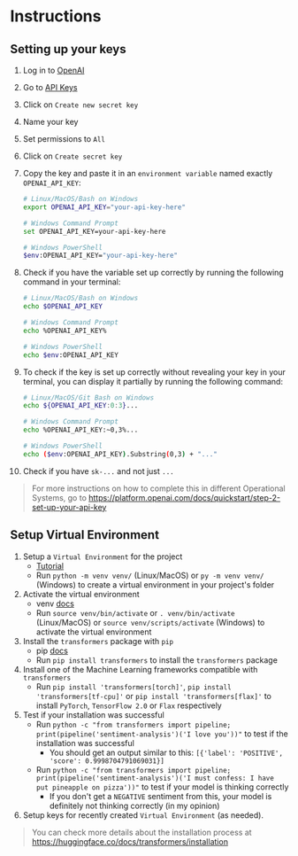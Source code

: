 # Instructions

## Setting up your keys

1. Log in to [OpenAI](https://platform.openai.com/)
2. Go to [API Keys](https://platform.openai.com/api-keys)
3. Click on `Create new secret key`
4. Name your key
5. Set permissions to `All`
6. Click on `Create secret key`
7. Copy the key and paste it in an `environment variable` named exactly `OPENAI_API_KEY`:

    ```bash
    # Linux/MacOS/Bash on Windows
    export OPENAI_API_KEY="your-api-key-here"
    ```

    ```bash
    # Windows Command Prompt
    set OPENAI_API_KEY=your-api-key-here
    ```

    ```bash
    # Windows PowerShell
    $env:OPENAI_API_KEY="your-api-key-here"
    ```

8. Check if you have the variable set up correctly by running the following command in your terminal:

    ```bash
    # Linux/MacOS/Bash on Windows
    echo $OPENAI_API_KEY
    ```

    ```bash
    # Windows Command Prompt
    echo %OPENAI_API_KEY%
    ```

    ```bash
    # Windows PowerShell
    echo $env:OPENAI_API_KEY
    ```

9. To check if the key is set up correctly without revealing your key in your terminal, you can display it partially by running the following command:

    ```bash
    # Linux/MacOS/Git Bash on Windows
    echo ${OPENAI_API_KEY:0:3}...
    ```

    ```bash
    # Windows Command Prompt
    echo %OPENAI_API_KEY:~0,3%...
    ```

    ```bash
    # Windows PowerShell
    echo ($env:OPENAI_API_KEY).Substring(0,3) + "..."
    ```

10. Check if you have `sk-...` and not just `...`

>For more instructions on how to complete this in different Operational Systems, go to <https://platform.openai.com/docs/quickstart/step-2-set-up-your-api-key>

## Setup Virtual Environment
1. Setup a `Virtual Environment` for the project
   * [Tutorial](https://packaging.python.org/en/latest/guides/installing-using-pip-and-virtual-environments/)
   * Run `python -m venv venv/` (Linux/MacOS) or `py -m venv venv/` (Windows) to create a virtual environment in your project's folder
2. Activate the virtual environment
   * venv [docs](https://docs.python.org/3/library/venv.html)
   * Run `source venv/bin/activate` or `. venv/bin/activate` (Linux/MacOS) or `source venv/scripts/activate` (Windows) to activate the virtual environment
3. Install the `transformers` package with `pip`
   * pip [docs](https://pip.pypa.io/en/stable/)
   * Run `pip install transformers` to install the `transformers` package
4. Install one of the Machine Learning frameworks compatible with `transformers`
   * Run `pip install 'transformers[torch]'`, `pip install 'transformers[tf-cpu]'` or `pip install 'transformers[flax]'` to install `PyTorch`, `TensorFlow 2.0` or `Flax` respectively
5. Test if your installation was successful
   * Run `python -c "from transformers import pipeline; print(pipeline('sentiment-analysis')('I love you'))"` to test if the installation was successful
     * You should get an output similar to this: `[{'label': 'POSITIVE', 'score': 0.9998704791069031}]`
   * Run `python -c "from transformers import pipeline; print(pipeline('sentiment-analysis')('I must confess: I have put pineapple on pizza'))"` to test if your model is thinking correctly
     * If you don't get a `NEGATIVE` sentiment from this, your model is definitely not thinking correctly (in my opinion)
6. Setup keys for recently created `Virtual Environment` (as needed).

>You can check more details about the installation process at <https://huggingface.co/docs/transformers/installation>
